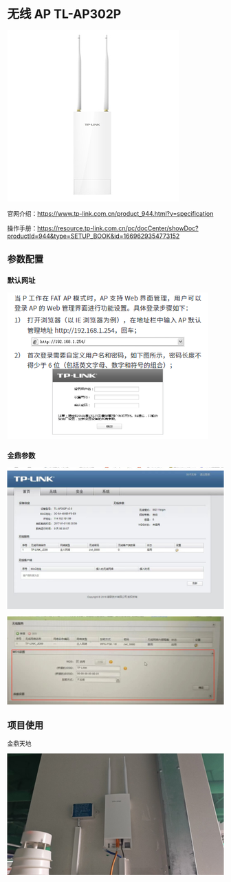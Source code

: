 # 无线 AP TL-AP302P

![alt text](img/image.png)

官网介绍：<https://www.tp-link.com.cn/product_944.html?v=specification>

操作手册：<https://resource.tp-link.com.cn/pc/docCenter/showDoc?productId=944&type=SETUP_BOOK&id=1669629354773152>

## 参数配置

### 默认网址

![alt text](img/image-1.png)

### 金鼎参数

![alt text](img/dc11c9f52314fcbc67638fc794981f9.jpg)

![alt text](img/50ab574159b22c533ab74df73dfc1cf.jpg)

## 项目使用

金鼎天地

![alt text](img/edae55a8969fab19f6ecbe74b9a6d52.jpg)

